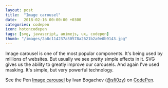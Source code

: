 ```yaml
---
layout: post
title:  "Image carousel"
date:   2018-02-16 00:00:00 +0300
categories: codepen
icon: hotoncodepen
tags: [svg, javascript, animejs, ux, codepen]
thumb: "/images/2a8c114237a30578a2621b2a0e0b9143.jpg"
---
```


Image carousel is one of the most popular components. It's being used by millions of websites. But usually we see pretty simple effects in it. SVG gives us the ability to greatly improve our carousels. And again I've used masking. It's simple, but very powerful technology.

<p data-height="382" data-theme-id="light" data-slug-hash="OQOExE" data-default-tab="result" data-user="sfi0zy" data-embed-version="2" data-pen-title="Image carousel" class="codepen">See the Pen <a href="https://codepen.io/sfi0zy/pen/OQOExE/">Image carousel</a> by Ivan Bogachev (<a href="https://codepen.io/sfi0zy">@sfi0zy</a>) on <a href="https://codepen.io">CodePen</a>.</p>
<script async src="https://static.codepen.io/assets/embed/ei.js"></script>

